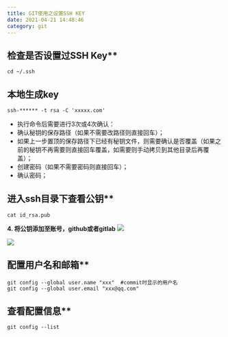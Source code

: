 ```yaml
---
title: GIT使用之设置SSH KEY
date: 2021-04-21 14:48:46
category: git
---
```

## 检查是否设置过SSH Key**

```
cd ~/.ssh 
```
## 本地生成key
```
ssh-****** -t rsa -C 'xxxxx.com'
```
- 执行命令后需要进行3次或4次确认：
- 确认秘钥的保存路径（如果不需要改路径则直接回车）；
- 如果上一步置顶的保存路径下已经有秘钥文件，则需要确认是否覆盖（如果之前的秘钥不再需要则直接回车覆盖，如需要则手动拷贝到其他目录后再覆盖）；
- 创建密码（如果不需要密码则直接回车）；
- 确认密码；

## 进入ssh目录下查看公钥**

```
cat id_rsa.pub
```

**4\. 将公钥添加至账号，github或者gitlab**
![](https://upload-images.jianshu.io/upload_images/10024246-3704a5eb0c6d6b6a.png?imageMogr2/auto-orient/strip%7CimageView2/2/w/1240)

![](https://upload-images.jianshu.io/upload_images/10024246-dda69dc9797750b7.png?imageMogr2/auto-orient/strip%7CimageView2/2/w/1240)

## 配置用户名和邮箱**

```
git config --global user.name "xxx"  #commit时显示的用户名 
git config --global user.email "xxx@qq.com"
```

## 查看配置信息**

```
git config --list
```
